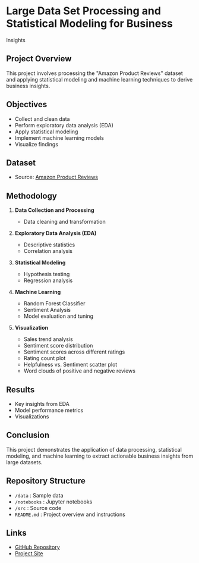 # Large Data Set Processing and Statistical Modeling for Business 
Insights

## Project Overview
This project involves processing the "Amazon Product Reviews" dataset and 
applying statistical modeling and machine learning techniques to derive 
business insights.

## Objectives
- Collect and clean data
- Perform exploratory data analysis (EDA)
- Apply statistical modeling
- Implement machine learning models
- Visualize findings

## Dataset
- Source: [Amazon Product 
Reviews](https://www.kaggle.com/datasets/snap/amazon-fine-food-reviews)

## Methodology
1. **Data Collection and Processing**
   - Data cleaning and transformation

2. **Exploratory Data Analysis (EDA)**
   - Descriptive statistics
   - Correlation analysis

3. **Statistical Modeling**
   - Hypothesis testing
   - Regression analysis

4. **Machine Learning**
   - Random Forest Classifier
   - Sentiment Analysis
   - Model evaluation and tuning

5. **Visualization**
   - Sales trend analysis
   - Sentiment score distribution
   - Sentiment scores across different ratings
   - Rating count plot
   - Helpfulness vs. Sentiment scatter plot
   - Word clouds of positive and negative reviews

## Results
- Key insights from EDA
- Model performance metrics
- Visualizations

## Conclusion
This project demonstrates the application of data processing, statistical 
modeling, and machine learning to extract actionable business insights 
from large datasets.

## Repository Structure
- `/data` : Sample data
- `/notebooks` : Jupyter notebooks
- `/src` : Source code
- `README.md` : Project overview and instructions

## Links
- [GitHub 
Repository](https://github.com/ritiksohane/large-data-processing-statistical-modeling)
- [Project 
Site](https://ritiksohane.github.io/large-data-processing-statistical-modeling)
